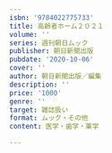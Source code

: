 ```yaml
---
isbn: '9784022775733'
title: 高齢者ホーム２０２１
volume: ''
series: 週刊朝日ムック
publisher: 朝日新聞出版
pubdate: '2020-10-06'
cover: ''
author: 朝日新聞出版／編集
description: ''
price: '1000'
genre: ''
target: 雑誌扱い
format: ムック・その他
content: 医学・歯学・薬学

---
```

